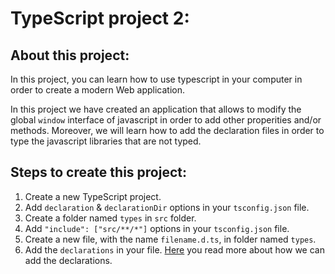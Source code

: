 # TypeScript project 2:

## About this project:

In this project, you can learn how to use typescript in your computer in order to create a modern Web application.

In this project we have created an application that allows to modify the global `window` interface of javascript in order to add other properities and/or methods. Moreover, we will learn how to add the declaration files in order to type the javascript libraries that are not typed.

## Steps to create this project:

1. Create a new TypeScript project.
2. Add `declaration` & `declarationDir` options in your `tsconfig.json` file.
3. Create a folder named `types` in `src` folder.
4. Add `"include": ["src/**/*"]` options in your `tsconfig.json` file.
5. Create a new file, with the name `filename.d.ts`, in folder named `types`.
6. Add the `declarations` in your file. [Here](https://www.typescriptlang.org/docs/handbook/declaration-files/by-example.html) you read more about how we can add the declarations.